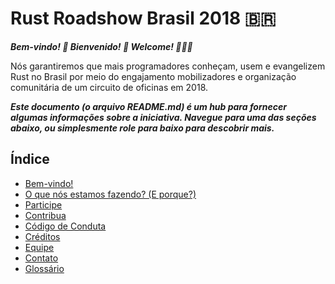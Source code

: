 Rust Roadshow Brasil 2018 🇧🇷
======================
***Bem-vindo! :tada: Bienvenido! :confetti_ball: Welcome! :balloon::balloon::balloon:***

Nós garantiremos que mais programadores conheçam, usem e evangelizem Rust no Brasil por meio do engajamento mobilizadores e organização comunitária de um circuito de oficinas em 2018.

***Este documento (o arquivo README.md) é um hub para fornecer algumas informações sobre a iniciativa. Navegue para uma das seções abaixo, ou simplesmente role para baixo para descobrir mais.***

## Índice
* [Bem-vindo!](#)
* [O que nós estamos fazendo? (E porque?)](#)
* [Participe](#)
* [Contribua](#)
* [Código de Conduta](#)
* [Créditos](#)
* [Equipe](#)
* [Contato](#)
* [Glossário](#)
